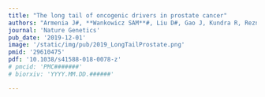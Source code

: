 ```yaml
---
title: "The long tail of oncogenic drivers in prostate cancer"
authors: "Armenia J#, **Wankowicz SAM**#, Liu D#, Gao J, Kundra R, Reznik E, Chatila WK, Chakravarty D, Han GC, Coleman I, Montgomery B, Pritchard C, Morrissey C, Barbieri CE, Beltran H, Sboner A, Zafeiriou Z, Miranda S, Bielski, CM, Penson, AV, Tolonen, C, Huang FW, Robinson, D, Wu YM, Lonigro, R, Garraway LA, Demichelis, F, Kantoff PW, Taplin, M., Abida W, Taylor BS, Scher HI, Nelson PS, de Bono JS, Rubin MA, Sawyers C., Chinnaiyan A, PCF/SU2C International Prostate Cancer Dream Team, Schultz, N., Van Allen, E.M. #Co-First Authors"
journal: 'Nature Genetics'
pub_date: '2019-12-01'
image: '/static/img/pub/2019_LongTailProstate.png'
pmid: '29610475'
pdf: '10.1038/s41588-018-0078-z'
# pmcid: 'PMC#######'
# biorxiv: 'YYYY.MM.DD.######'

---
```

